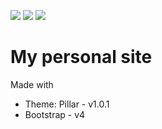 ![](https://img.shields.io/github/tag/samuelrbo/samuelrbo.github.io.svg) ![](https://img.shields.io/github/license/samuelrbo/samuelrbo.github.io.svg) ![](https://img.shields.io/badge/build-jekyll-green.svg)

# My personal site

Made with

- Theme: Pillar - v1.0.1
- Bootstrap - v4
